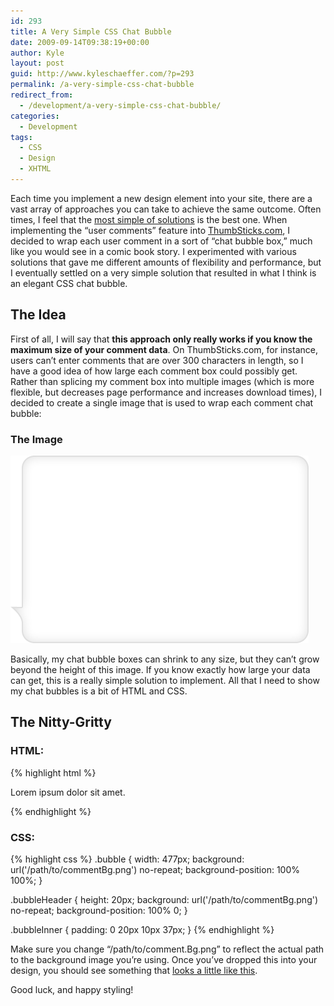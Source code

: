 ```yaml
---
id: 293
title: A Very Simple CSS Chat Bubble
date: 2009-09-14T09:38:19+00:00
author: Kyle
layout: post
guid: http://www.kyleschaeffer.com/?p=293
permalink: /a-very-simple-css-chat-bubble
redirect_from:
  - /development/a-very-simple-css-chat-bubble/
categories:
  - Development
tags:
  - CSS
  - Design
  - XHTML
---
```

Each time you implement a new design element into your site, there are a vast array of approaches you can take to achieve the same outcome. Often times, I feel that the [most simple of solutions](/the-wisdom-of-simplicity) is the best one. When implementing the “user comments” feature into [ThumbSticks.com](http://thumbsticks.com), I decided to wrap each user comment in a sort of “chat bubble box,” much like you would see in a comic book story. I experimented with various solutions that gave me different amounts of flexibility and performance, but I eventually settled on a very simple solution that resulted in what I think is an elegant CSS chat bubble.

## The Idea

First of all, I will say that **this approach only really works if you know the maximum size of your comment data**. On ThumbSticks.com, for instance, users can’t enter comments that are over 300 characters in length, so I have a good idea of how large each comment box could possibly get. Rather than splicing my comment box into multiple images (which is more flexible, but decreases page performance and increases download times), I decided to create a single image that is used to wrap each comment chat bubble:

### The Image

![Comment Chat Bubble](/assets/img/commentBg.png)

Basically, my chat bubble boxes can shrink to any size, but they can’t grow beyond the height of this image. If you know exactly how large your data can get, this is a really simple solution to implement. All that I need to show my chat bubbles is a bit of HTML and CSS.

## The Nitty-Gritty

### HTML:

{% highlight html %}
<div class="bubble">
  <div class="bubbleHeader"></div>
  <div class="bubbleInner">
    <p>Lorem ipsum dolor sit amet.</p>
  </div>
</div>
{% endhighlight %}

### CSS:

{% highlight css %}
.bubble {
  width: 477px;
  background: url('/path/to/commentBg.png') no-repeat;
  background-position: 100% 100%;
}

.bubbleHeader {
  height: 20px;
  background: url('/path/to/commentBg.png') no-repeat;
  background-position: 100% 0;
}

.bubbleInner {
  padding: 0 20px 10px 37px;
}
{% endhighlight %}

Make sure you change “/path/to/comment.Bg.png” to reflect the actual path to the background image you’re using. Once you’ve dropped this into your design, you should see something that [looks a little like this](http://thumbsticks.com/games/xbox-360/call-of-duty-world-at-war).

Good luck, and happy styling!
